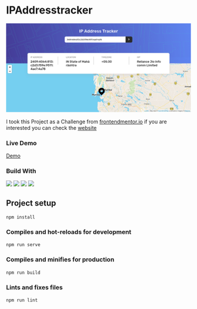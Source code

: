 # IPAddresstracker

<p align="center">
  <img src="src/assets/Screenshot 2021-08-28 at 15-50-11 iptracker.png" alt=" image">
</p>

I took this Project as a Challenge from [frontendmentor.io](https://www.frontendmentor.io/solutions)
if you are interested you can check the [website](https://www.frontendmentor.io/solutions)

### Live Demo

[Demo](https://my-ipaddresstracker.netlify.app)

### Build With

<img src = "https://img.shields.io/badge/-HTML5-E34F26?style=flat&logo=html5&logoColor=white"> <img src = "https://img.shields.io/badge/-CSS3-1572B6?style=flat&logo=css3&logoColor=white"> <img src = "https://img.shields.io/badge/-Vue Js-3fb27f?style=flat&logo=vue3&logoColor=white"> <img src="https://img.shields.io/badge/-Sass-cc6699?style=flat&logo=sass&logoColor=ffffff">

## Project setup

```
npm install
```

### Compiles and hot-reloads for development

```
npm run serve
```

### Compiles and minifies for production

```
npm run build
```

### Lints and fixes files

```
npm run lint
```
